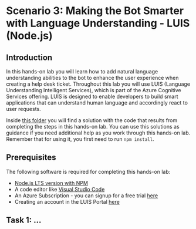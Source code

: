 # Scenario 3: Making the Bot Smarter with Language Understanding - LUIS (Node.js)

## Introduction

In this hands-on lab you will learn how to add natural language understanding abilities to the bot to enhance the user experience when creating a help desk ticket. Throughout this lab you will use LUIS (Language Understanding Intelligent Services), which is part of the Azure Cognitive Services offering.  LUIS is designed to enable developers to build smart applications that can understand human language and accordingly react to user requests.

Inside [this folder](./step2-TicketSubmissionDialog) you will find a solution with the code that results from completing the steps in this hands-on lab. You can use this solutions as guidance if you need additional help as you work through this hands-on lab. Remember that for using it, you first need to run `npm install`.

## Prerequisites

The following software is required for completing this hands-on lab:

* [Node.js LTS version with NPM](https://nodejs.org/en/download/)
* A code editor like [Visual Studio Code](https://code.visualstudio.com/download)
* An Azure Subscription - you can signup for a free trial [here](https://azure.microsoft.com/free/)
* Creating an account in the LUIS Portal [here](https://www.luis.ai)

## Task 1: ...
